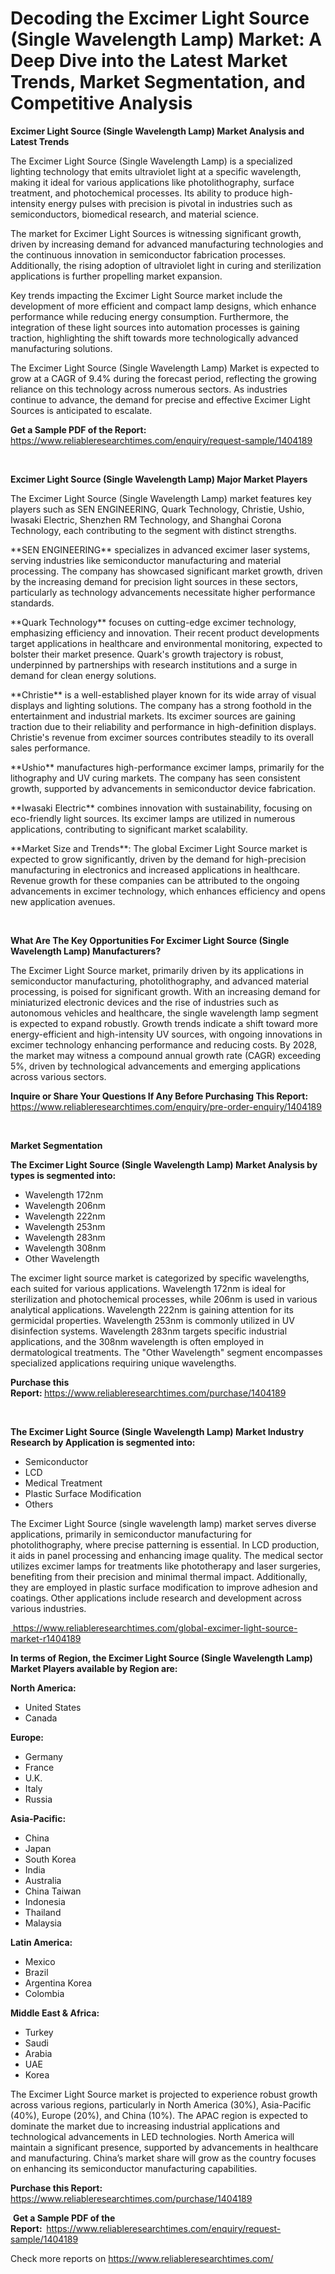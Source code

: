 <p><h1>Decoding the Excimer Light Source (Single Wavelength Lamp) Market: A Deep Dive into the Latest Market Trends, Market Segmentation, and Competitive Analysis</h1></p><p><strong>Excimer Light Source (Single Wavelength Lamp) Market Analysis and Latest Trends</strong></p>
<p><p>The Excimer Light Source (Single Wavelength Lamp) is a specialized lighting technology that emits ultraviolet light at a specific wavelength, making it ideal for various applications like photolithography, surface treatment, and photochemical processes. Its ability to produce high-intensity energy pulses with precision is pivotal in industries such as semiconductors, biomedical research, and material science.</p><p>The market for Excimer Light Sources is witnessing significant growth, driven by increasing demand for advanced manufacturing technologies and the continuous innovation in semiconductor fabrication processes. Additionally, the rising adoption of ultraviolet light in curing and sterilization applications is further propelling market expansion.</p><p>Key trends impacting the Excimer Light Source market include the development of more efficient and compact lamp designs, which enhance performance while reducing energy consumption. Furthermore, the integration of these light sources into automation processes is gaining traction, highlighting the shift towards more technologically advanced manufacturing solutions.</p><p>The Excimer Light Source (Single Wavelength Lamp) Market is expected to grow at a CAGR of 9.4% during the forecast period, reflecting the growing reliance on this technology across numerous sectors. As industries continue to advance, the demand for precise and effective Excimer Light Sources is anticipated to escalate.</p></p>
<p><strong>Get a Sample PDF of the Report:&nbsp;</strong> <a href="https://www.reliableresearchtimes.com/enquiry/request-sample/1404189?utm_campaign=2638&utm_medium=2&utm_source=Github&utm_content=ia&utm_term=28032025&utm_id=excimer-light-source-single-wavelength-lamp">https://www.reliableresearchtimes.com/enquiry/request-sample/1404189</a></p>
<p>&nbsp;</p>
<p><strong>Excimer Light Source (Single Wavelength Lamp) Major Market Players</strong></p>
<p><p>The Excimer Light Source (Single Wavelength Lamp) market features key players such as SEN ENGINEERING, Quark Technology, Christie, Ushio, Iwasaki Electric, Shenzhen RM Technology, and Shanghai Corona Technology, each contributing to the segment with distinct strengths.</p><p>**SEN ENGINEERING** specializes in advanced excimer laser systems, serving industries like semiconductor manufacturing and material processing. The company has showcased significant market growth, driven by the increasing demand for precision light sources in these sectors, particularly as technology advancements necessitate higher performance standards.</p><p>**Quark Technology** focuses on cutting-edge excimer technology, emphasizing efficiency and innovation. Their recent product developments target applications in healthcare and environmental monitoring, expected to bolster their market presence. Quark's growth trajectory is robust, underpinned by partnerships with research institutions and a surge in demand for clean energy solutions.</p><p>**Christie** is a well-established player known for its wide array of visual displays and lighting solutions. The company has a strong foothold in the entertainment and industrial markets. Its excimer sources are gaining traction due to their reliability and performance in high-definition displays. Christie's revenue from excimer sources contributes steadily to its overall sales performance.</p><p>**Ushio** manufactures high-performance excimer lamps, primarily for the lithography and UV curing markets. The company has seen consistent growth, supported by advancements in semiconductor device fabrication.</p><p>**Iwasaki Electric** combines innovation with sustainability, focusing on eco-friendly light sources. Its excimer lamps are utilized in numerous applications, contributing to significant market scalability.</p><p>**Market Size and Trends**: The global Excimer Light Source market is expected to grow significantly, driven by the demand for high-precision manufacturing in electronics and increased applications in healthcare. Revenue growth for these companies can be attributed to the ongoing advancements in excimer technology, which enhances efficiency and opens new application avenues.</p></p>
<p>&nbsp;</p>
<p><strong>What Are The Key Opportunities For Excimer Light Source (Single Wavelength Lamp) Manufacturers?</strong></p>
<p><p>The Excimer Light Source market, primarily driven by its applications in semiconductor manufacturing, photolithography, and advanced material processing, is poised for significant growth. With an increasing demand for miniaturized electronic devices and the rise of industries such as autonomous vehicles and healthcare, the single wavelength lamp segment is expected to expand robustly. Growth trends indicate a shift toward more energy-efficient and high-intensity UV sources, with ongoing innovations in excimer technology enhancing performance and reducing costs. By 2028, the market may witness a compound annual growth rate (CAGR) exceeding 5%, driven by technological advancements and emerging applications across various sectors.</p></p>
<p><strong>Inquire or Share Your Questions If Any Before Purchasing This Report:</strong> <a href="https://www.reliableresearchtimes.com/enquiry/pre-order-enquiry/1404189?utm_campaign=2638&utm_medium=2&utm_source=Github&utm_content=ia&utm_term=28032025&utm_id=excimer-light-source-single-wavelength-lamp">https://www.reliableresearchtimes.com/enquiry/pre-order-enquiry/1404189</a></p>
<p>&nbsp;</p>
<p><strong>Market Segmentation</strong></p>
<p><strong>The Excimer Light Source (Single Wavelength Lamp) Market Analysis by types is segmented into:</strong></p>
<p><ul><li>Wavelength 172nm</li><li>Wavelength 206nm</li><li>Wavelength 222nm</li><li>Wavelength 253nm</li><li>Wavelength 283nm</li><li>Wavelength 308nm</li><li>Other Wavelength</li></ul></p>
<p><p>The excimer light source market is categorized by specific wavelengths, each suited for various applications. Wavelength 172nm is ideal for sterilization and photochemical processes, while 206nm is used in various analytical applications. Wavelength 222nm is gaining attention for its germicidal properties. Wavelength 253nm is commonly utilized in UV disinfection systems. Wavelength 283nm targets specific industrial applications, and the 308nm wavelength is often employed in dermatological treatments. The "Other Wavelength" segment encompasses specialized applications requiring unique wavelengths.</p></p>
<p><strong>Purchase this Report:&nbsp;</strong><a href="https://www.reliableresearchtimes.com/purchase/1404189?utm_campaign=2638&utm_medium=2&utm_source=Github&utm_content=ia&utm_term=28032025&utm_id=excimer-light-source-single-wavelength-lamp">https://www.reliableresearchtimes.com/purchase/1404189</a></p>
<p>&nbsp;</p>
<p><strong>The Excimer Light Source (Single Wavelength Lamp) Market Industry Research by Application is segmented into:</strong></p>
<p><ul><li>Semiconductor</li><li>LCD</li><li>Medical Treatment</li><li>Plastic Surface Modification</li><li>Others</li></ul></p>
<p><p>The Excimer Light Source (single wavelength lamp) market serves diverse applications, primarily in semiconductor manufacturing for photolithography, where precise patterning is essential. In LCD production, it aids in panel processing and enhancing image quality. The medical sector utilizes excimer lamps for treatments like phototherapy and laser surgeries, benefiting from their precision and minimal thermal impact. Additionally, they are employed in plastic surface modification to improve adhesion and coatings. Other applications include research and development across various industries.</p></p>
<p><a href="https://www.reliableresearchtimes.com/global-excimer-light-source-market-r1404189?utm_campaign=2638&utm_medium=2&utm_source=Github&utm_content=ia&utm_term=28032025&utm_id=excimer-light-source-single-wavelength-lamp">&nbsp;https://www.reliableresearchtimes.com/global-excimer-light-source-market-r1404189</a></p>
<p><strong>In terms of Region, the Excimer Light Source (Single Wavelength Lamp) Market Players available by Region are:</strong></p>
<p>
    <p> <strong> North America: </strong>
        <ul>
            <li>United States</li>
            <li>Canada</li>
        </ul>
        </p> 
    <p> <strong> Europe: </strong>
        <ul>
            <li>Germany</li>
            <li>France</li>
            <li>U.K.</li>
            <li>Italy</li>
            <li>Russia</li>
        </ul>
        </p> 
    <p> <strong> Asia-Pacific: </strong>
        <ul>
            <li>China</li>
            <li>Japan</li>
            <li>South Korea</li>
            <li>India</li>
            <li>Australia</li>
            <li>China Taiwan</li>
            <li>Indonesia</li>
            <li>Thailand</li>
            <li>Malaysia</li>
        </ul>
        </p> 
    <p> <strong> Latin America: </strong>
        <ul>
            <li>Mexico</li>
            <li>Brazil</li>
            <li>Argentina Korea</li>
            <li>Colombia</li>
        </ul>
        </p> 
    <p> <strong> Middle East & Africa: </strong>
        <ul>
            <li>Turkey</li>
            <li>Saudi</li>
            <li>Arabia</li>
            <li>UAE</li>
            <li>Korea</li>
        </ul>
    </p>
    </p>
<p><p>The Excimer Light Source market is projected to experience robust growth across various regions, particularly in North America (30%), Asia-Pacific (40%), Europe (20%), and China (10%). The APAC region is expected to dominate the market due to increasing industrial applications and technological advancements in LED technologies. North America will maintain a significant presence, supported by advancements in healthcare and manufacturing. China’s market share will grow as the country focuses on enhancing its semiconductor manufacturing capabilities.</p></p>
<p><strong>Purchase this Report: </strong><a href="https://www.reliableresearchtimes.com/purchase/1404189?utm_campaign=2638&utm_medium=2&utm_source=Github&utm_content=ia&utm_term=28032025&utm_id=excimer-light-source-single-wavelength-lamp">https://www.reliableresearchtimes.com/purchase/1404189</a></p>
<p>&nbsp;<strong>Get a Sample PDF of the Report:&nbsp;&nbsp;</strong><a href="https://www.reliableresearchtimes.com/enquiry/request-sample/1404189?utm_campaign=2638&utm_medium=2&utm_source=Github&utm_content=ia&utm_term=28032025&utm_id=excimer-light-source-single-wavelength-lamp">https://www.reliableresearchtimes.com/enquiry/request-sample/1404189</a></p>
<p><strong></strong></p>
<p>Check more reports on <a href="https://www.reliableresearchtimes.com/?utm_campaign=2638&utm_medium=2&utm_source=Github&utm_content=ia&utm_term=28032025&utm_id=excimer-light-source-single-wavelength-lamp">https://www.reliableresearchtimes.com/</a></p>